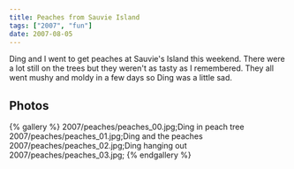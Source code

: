 ```yaml
---
title: Peaches from Sauvie Island
tags: ["2007", "fun"]
date: 2007-08-05
---
```

Ding and I went to get peaches at Sauvie's Island this weekend.  There were a lot still on the trees but they weren't as tasty as I remembered.  They all went mushy and moldy in a few days so Ding was a little sad.

## Photos 

{% gallery %} 
2007/peaches/peaches_00.jpg;Ding in peach tree
2007/peaches/peaches_01.jpg;Ding and the peaches
2007/peaches/peaches_02.jpg;Ding hanging out
2007/peaches/peaches_03.jpg;
{% endgallery %}
